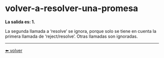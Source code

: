 # volver-a-resolver-una-promesa

**La salida es: 1.**

La segunda llamada a ‘resolve’ se ignora, porque solo se tiene en cuenta la primera llamada de ‘reject/resolve’. Otras llamadas son ignoradas.

---
[⬅️ volver](https://github.com/VictorHugoAguilar/javascript-interview-questions-explained/blob/main/theory/async/promise-basics/readme.md#volver-a-resolver-una-promesa)
